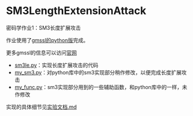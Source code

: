 # SM3LengthExtensionAttack
密码学作业1：SM3长度扩展攻击

作业使用了[gmssl的python版](!https://github.com/duanhongyi/gmssl)完成。

更多gmssl的信息可以访问[官网](!http://gmssl.org/)

- [sm3le.py](!https://github.com/hjzin/SM3LengthExtensionAttack/blob/master/sm3le.py)：实现长度扩展攻击的代码
- [my_sm3.py](!https://github.com/hjzin/SM3LengthExtensionAttack/blob/master/my_sm3.py)：对python库中的sm3实现部分稍作修改，以便完成长度扩展攻击
- [my_func.py](!https://github.com/hjzin/SM3LengthExtensionAttack/blob/master/myfunc.py)：sm3实现部分用到的一些辅助函数，和python库中的一样，未作修改

实现的具体细节见[实验文档.md](!https://github.com/hjzin/SM3LengthExtensionAttack/blob/master/实验文档.md)

